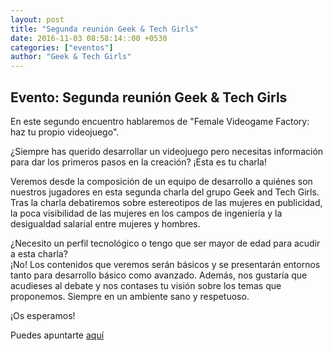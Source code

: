 ```yaml
---
layout: post
title: "Segunda reunión Geek & Tech Girls"
date: 2016-11-03 08:58:14::00 +0530
categories: ["eventos"]
author: "Geek & Tech Girls"
---
```


## Evento: Segunda reunión Geek & Tech Girls

<p>En este segundo encuentro hablaremos de "Female Videogame Factory: haz tu propio videojuego".</p> <p>¿Siempre has querido desarrollar un videojuego pero necesitas información para dar los primeros pasos en la creación? ¡Esta es tu charla!</p> <p>Veremos desde la composición de un equipo de desarrollo a quiénes son nuestros jugadores en esta segunda charla del grupo Geek and Tech Girls. Tras la charla debatiremos sobre estereotipos de las mujeres en publicidad, la poca visibilidad de las mujeres en los campos de ingeniería y la desigualdad salarial entre mujeres y hombres.</p> <p>¿Necesito un perfil tecnológico o tengo que ser mayor de edad para acudir a esta charla?<br/>¡No! Los contenidos que veremos serán básicos y se presentarán entornos tanto para desarrollo básico como avanzado. Además, nos gustaría que acudieses al debate y nos contases tu visión sobre los temas que proponemos. Siempre en un ambiente sano y respetuoso.</p> <p>¡Os esperamos!</p> 

Puedes apuntarte [aquí](http://www.meetup.com/es-ES/Granada-Geek/events/235319415/)